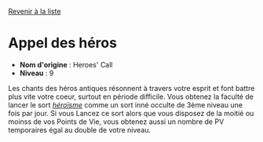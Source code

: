 [Revenir à la liste](list.md)

# Appel des héros

 * **Nom d'origine** : Heroes' Call
 * **Niveau** : 9


<p><span id="ctl00_MainContent_DetailedOutput">Les chants des héros antiques résonnent à travers votre esprit et font battre plus vite votre coeur, surtout en période difficile. Vous obtenez la faculté de lancer le sort <a href="https://2e.aonprd.com/Spells.aspx?ID=149"><em>héroïsme</em></a> comme un sort inné occulte de 3ème niveau une fois par jour. Si vous Lancez ce sort alors que vous disposez de la moitié ou moinss de vos Points de Vie, vous obtenez aussi un nombre de PV temporaires égal au double de votre niveau.&nbsp;</span></p>